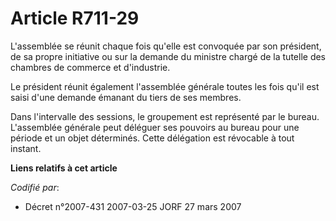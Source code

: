 # Article R711-29

L'assemblée se réunit chaque fois qu'elle est convoquée par son président, de sa propre initiative ou sur la demande du
ministre chargé de la tutelle des chambres de commerce et d'industrie.

Le président réunit également l'assemblée générale toutes les fois qu'il est saisi d'une demande émanant du tiers de ses
membres.

Dans l'intervalle des sessions, le groupement est représenté par le bureau. L'assemblée générale peut déléguer ses pouvoirs
au bureau pour une période et un objet déterminés. Cette délégation est révocable à tout instant.

**Liens relatifs à cet article**

_Codifié par_:

  - Décret n°2007-431 2007-03-25 JORF 27 mars 2007
